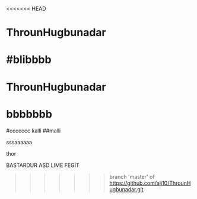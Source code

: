 <<<<<<< HEAD
# ThrounHugbunadar
#blibbbb
=======
# ThrounHugbunadar

# bbbbbbb
#ccccccc
kalli
##malli

sssaaaaaa

thor

BASTARDUR
ASD
LIME FEGIT
>>>>>>> branch 'master' of https://github.com/ajj10/ThrounHugbunadar.git
